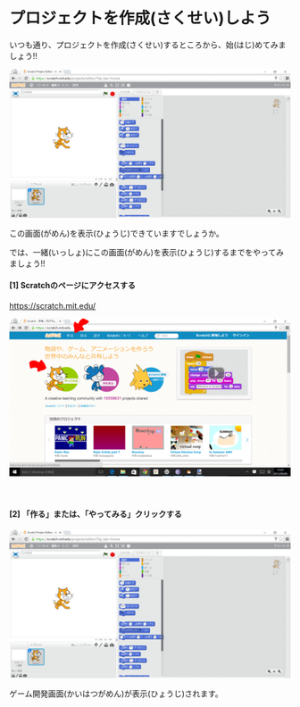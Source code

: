 # プロジェクトを作成(さくせい)しよう

いつも通り、プロジェクトを作成(さくせい)するところから、始(はじ)めてみましょう!!

![](base001_make_002.png)

この画面(がめん)を表示(ひょうじ)できていますでしょうか。


では、一緒(いっしょ)にこの画面(がめん)を表示(ひょうじ)するまでをやってみましょう!!


#### [1] Scratchのページにアクセスする
https://scratch.mit.edu/

![](base001_make.png)

　
　　
　　
　　　
　


#### [2] 「作る」または、「やってみる」クリックする

![](base001_make_002.png)

ゲーム開発画面(かいはつがめん)が表示(ひょうじ)されます。

